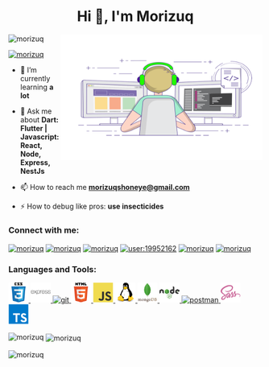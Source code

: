 <h1 align="center">Hi 👋, I'm Morizuq</h1>
<img align="right" alt="Coding" height="250" width="400" src="gifs/pg.gif">

<p align="left"> <img src="https://komarev.com/ghpvc/?username=morizuq&label=Profile%20views&color=0e75b6&style=flat" alt="morizuq" /> </p>

<p align="left"> <a href="https://twitter.com/morizuq" target="blank"><img src="https://img.shields.io/twitter/follow/morizuq?logo=twitter&style=for-the-badge" alt="morizuq" /></a> </p>

- 🌱 I’m currently learning **a lot**

- 💬 Ask me about **Dart: Flutter | Javascript: React, Node, Express, NestJs**

- 📫 How to reach me **morizuqshoneye@gmail.com**

- ⚡ How to debug like pros: **use insecticides**

<h3 align="left">Connect with me:</h3>
<p align="left">
<a href="https://dev.to/morizuq" target="blank"><img align="center" src="https://raw.githubusercontent.com/rahuldkjain/github-profile-readme-generator/master/src/images/icons/Social/devto.svg" alt="morizuq" height="30" width="40" /></a>
<a href="https://twitter.com/morizuq" target="blank"><img align="center" src="https://raw.githubusercontent.com/rahuldkjain/github-profile-readme-generator/master/src/images/icons/Social/twitter.svg" alt="morizuq" height="30" width="40" /></a>
<a href="https://linkedin.com/in/morizuq" target="blank"><img align="center" src="https://raw.githubusercontent.com/rahuldkjain/github-profile-readme-generator/master/src/images/icons/Social/linked-in-alt.svg" alt="morizuq" height="30" width="40" /></a>
<a href="https://stackoverflow.com/users/19952162" target="blank"><img align="center" src="https://raw.githubusercontent.com/rahuldkjain/github-profile-readme-generator/master/src/images/icons/Social/stack-overflow.svg" alt="user:19952162" height="30" width="40" /></a>
<a href="https://codesandbox.com/morizuq" target="blank"><img align="center" src="https://raw.githubusercontent.com/rahuldkjain/github-profile-readme-generator/master/src/images/icons/Social/codesandbox.svg" alt="morizuq" height="30" width="40" /></a>
<a href="https://www.hackerrank.com/morizuq" target="blank"><img align="center" src="https://raw.githubusercontent.com/rahuldkjain/github-profile-readme-generator/master/src/images/icons/Social/hackerrank.svg" alt="morizuq" height="30" width="40" /></a>
</p>

<h3 align="left">Languages and Tools:</h3>
<p align="left"> <a href="https://www.w3schools.com/css/" target="_blank" rel="noreferrer"> <img src="https://raw.githubusercontent.com/devicons/devicon/master/icons/css3/css3-original-wordmark.svg" alt="css3" width="40" height="40"/> </a> <a href="https://expressjs.com" target="_blank" rel="noreferrer"> <img src="https://raw.githubusercontent.com/devicons/devicon/master/icons/express/express-original-wordmark.svg" alt="express" width="40" height="40"/> </a> <a href="https://git-scm.com/" target="_blank" rel="noreferrer"> <img src="https://www.vectorlogo.zone/logos/git-scm/git-scm-icon.svg" alt="git" width="40" height="40"/> </a> <a href="https://www.w3.org/html/" target="_blank" rel="noreferrer"> <img src="https://raw.githubusercontent.com/devicons/devicon/master/icons/html5/html5-original-wordmark.svg" alt="html5" width="40" height="40"/> </a> <a href="https://developer.mozilla.org/en-US/docs/Web/JavaScript" target="_blank" rel="noreferrer"> <img src="https://raw.githubusercontent.com/devicons/devicon/master/icons/javascript/javascript-original.svg" alt="javascript" width="40" height="40"/> </a> <a href="https://www.linux.org/" target="_blank" rel="noreferrer"> <img src="https://raw.githubusercontent.com/devicons/devicon/master/icons/linux/linux-original.svg" alt="linux" width="40" height="40"/> </a> <a href="https://www.mongodb.com/" target="_blank" rel="noreferrer"> <img src="https://raw.githubusercontent.com/devicons/devicon/master/icons/mongodb/mongodb-original-wordmark.svg" alt="mongodb" width="40" height="40"/> </a> <a href="https://nodejs.org" target="_blank" rel="noreferrer"> <img src="https://raw.githubusercontent.com/devicons/devicon/master/icons/nodejs/nodejs-original-wordmark.svg" alt="nodejs" width="40" height="40"/> </a> <a href="https://postman.com" target="_blank" rel="noreferrer"> <img src="https://www.vectorlogo.zone/logos/getpostman/getpostman-icon.svg" alt="postman" width="40" height="40"/> </a> <a href="https://sass-lang.com" target="_blank" rel="noreferrer"> <img src="https://raw.githubusercontent.com/devicons/devicon/master/icons/sass/sass-original.svg" alt="sass" width="40" height="40"/> </a> <a href="https://www.typescriptlang.org/" target="_blank" rel="noreferrer"> <img src="https://raw.githubusercontent.com/devicons/devicon/master/icons/typescript/typescript-original.svg" alt="typescript" width="40" height="40"/> </a> </p>

<p><img align="left" src="https://github-readme-stats.vercel.app/api/top-langs?username=morizuq&show_icons=true&locale=en&layout=compact" alt="morizuq" /></p>

<p>&nbsp;<img align="center" src="https://github-readme-stats.vercel.app/api?username=morizuq&show_icons=true&locale=en" alt="morizuq" /></p>

<p><img align="center" src="https://github-readme-streak-stats.herokuapp.com/?user=morizuq&" alt="morizuq" /></p>
